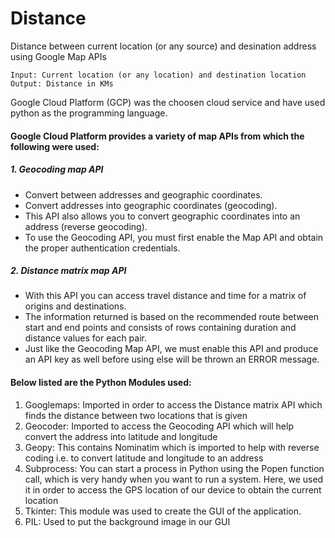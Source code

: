 # Distance
Distance between current location (or any source) and desination address using Google Map APIs

```
Input: Current location (or any location) and destination location 
Output: Distance in KMs
```
Google Cloud Platform (GCP) was the choosen cloud service and have used python as the programming language.

#### Google Cloud Platform provides a variety of map APIs from which the following were used:
##### 1.	Geocoding map API
*	Convert between addresses and geographic coordinates.
*	Convert addresses into geographic coordinates (geocoding). 
*	This API also allows you to convert geographic coordinates into an address (reverse geocoding).
*	To use the Geocoding API, you must first enable the Map API and obtain the proper authentication credentials. 

##### 2.	Distance matrix map API
*	With this API you can access travel distance and time for a matrix of origins and destinations.
*	The information returned is based on the recommended route between start and end points and consists of rows containing duration and distance values for each pair.
*	Just like the Geocoding Map API, we must enable this API and produce an API key as well before using else will be thrown an ERROR message.


#### Below listed are the Python Modules used: 

 1. Googlemaps: Imported in order to access the Distance matrix API which finds the distance between two locations that is given
 2. Geocoder: Imported to access the Geocoding API which will help convert the address into latitude and longitude 
 3. Geopy: This contains Nominatim which is imported to help with reverse coding i.e. to convert latitude and longitude to an address
 4. Subprocess: You can start a process in Python using the Popen function call, which is very handy when you want to run a system. Here, we used it in order to access the GPS location of our device to obtain the current location
 5. Tkinter: This module was used to create the GUI of the application.
 6. PIL: Used to put the background image in our GUI   
